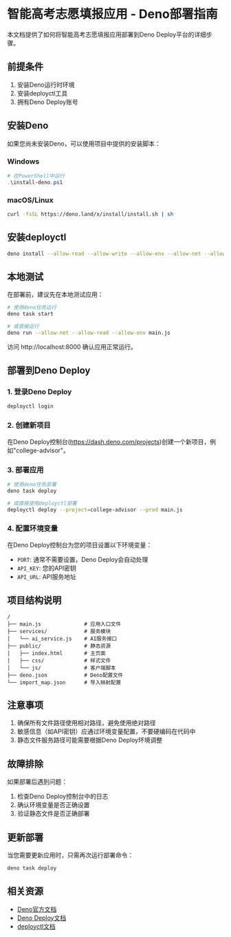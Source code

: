 # 智能高考志愿填报应用 - Deno部署指南

本文档提供了如何将智能高考志愿填报应用部署到Deno Deploy平台的详细步骤。

## 前提条件

1. 安装Deno运行时环境
2. 安装deployctl工具
3. 拥有Deno Deploy账号

## 安装Deno

如果您尚未安装Deno，可以使用项目中提供的安装脚本：

### Windows
```powershell
# 在PowerShell中运行
.\install-deno.ps1
```

### macOS/Linux
```bash
curl -fsSL https://deno.land/x/install/install.sh | sh
```

## 安装deployctl

```bash
deno install --allow-read --allow-write --allow-env --allow-net --allow-run --no-check -r -f https://deno.land/x/deploy/deployctl.ts
```

## 本地测试

在部署前，建议先在本地测试应用：

```bash
# 使用deno任务运行
deno task start

# 或直接运行
deno run --allow-net --allow-read --allow-env main.js
```

访问 http://localhost:8000 确认应用正常运行。

## 部署到Deno Deploy

### 1. 登录Deno Deploy

```bash
deployctl login
```

### 2. 创建新项目

在Deno Deploy控制台(https://dash.deno.com/projects)创建一个新项目，例如"college-advisor"。

### 3. 部署应用

```bash
# 使用deno任务部署
deno task deploy

# 或直接使用deployctl部署
deployctl deploy --project=college-advisor --prod main.js
```

### 4. 配置环境变量

在Deno Deploy控制台为您的项目设置以下环境变量：

- `PORT`: 通常不需要设置，Deno Deploy会自动处理
- `API_KEY`: 您的API密钥
- `API_URL`: API服务地址

## 项目结构说明

```
/
├── main.js              # 应用入口文件
├── services/            # 服务模块
│   └── ai_service.js    # AI服务接口
├── public/              # 静态资源
│   ├── index.html       # 主页面
│   ├── css/             # 样式文件
│   └── js/              # 客户端脚本
├── deno.json            # Deno配置文件
└── import_map.json      # 导入映射配置
```

## 注意事项

1. 确保所有文件路径使用相对路径，避免使用绝对路径
2. 敏感信息（如API密钥）应通过环境变量配置，不要硬编码在代码中
3. 静态文件服务路径可能需要根据Deno Deploy环境调整

## 故障排除

如果部署后遇到问题：

1. 检查Deno Deploy控制台中的日志
2. 确认环境变量是否正确设置
3. 验证静态文件是否正确部署

## 更新部署

当您需要更新应用时，只需再次运行部署命令：

```bash
deno task deploy
```

## 相关资源

- [Deno官方文档](https://deno.land/manual)
- [Deno Deploy文档](https://deno.com/deploy/docs)
- [deployctl文档](https://deno.com/deploy/docs/deployctl)